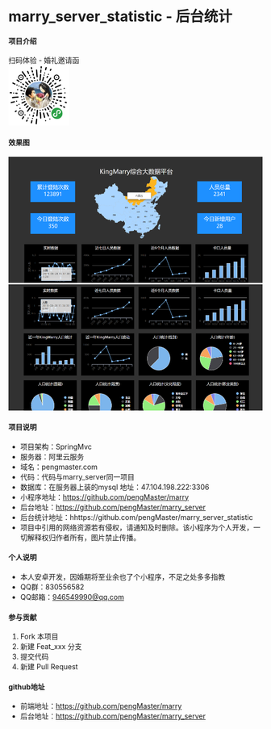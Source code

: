 # marry_server_statistic - 后台统计

#### 项目介绍 
<div>扫码体验 - 婚礼邀请函</div>
<div>
    <img src="https://github.com/pengMaster/picApplyGit/blob/master/marry_readme/gh_f211ccd8936f_430.jpg" margin-lift = "40" width="120" height="120"  alt=""/>
</div>

#### 效果图
<div>
    <img src="https://github.com/pengMaster/picApplyGit/blob/master/marry_server/marry_server_onepng.png"  height="250"  alt=""/>
</div>

<div>
    <img src="https://github.com/pengMaster/picApplyGit/blob/master/marry_server/marry_server_two.png"  height="250"  alt=""/>
</div>


#### 项目说明
 - 项目架构：SpringMvc
 - 服务器：阿里云服务
 - 域名：pengmaster.com
 - 代码：代码与marry_server同一项目
 - 数据库：在服务器上装的mysql 地址：47.104.198.222:3306
 - 小程序地址：https://github.com/pengMaster/marry
 - 后台地址：https://github.com/pengMaster/marry_server
 - 后台统计地址：hhttps://github.com/pengMaster/marry_server_statistic
 - 项目中引用的网络资源若有侵权，请通知及时删除。该小程序为个人开发，一切解释权归作者所有，图片禁止传播。


  
#### 个人说明

 - 本人安卓开发，因婚期将至业余也了个小程序，不足之处多多指教
 - QQ群：830556582
 - QQ邮箱：946549990@qq.com



#### 参与贡献

1. Fork 本项目
2. 新建 Feat_xxx 分支
3. 提交代码
4. 新建 Pull Request


#### github地址

 - 前端地址：https://github.com/pengMaster/marry
 - 后台地址：https://github.com/pengMaster/marry_server
